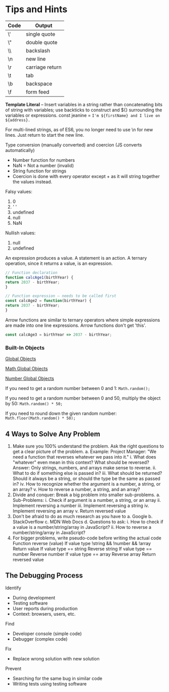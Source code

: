 # **Tips and Hints**

| Code | Output          |
| ---- | --------------- |
| \\'  | single quote    |
| \\"  | double quote    |
| \\\  | backslash       |
| \\n  | new line        |
| \\r  | carriage return |
| \\t  | tab             |
| \\b  | backspace       |
| \\f  | form feed       |

**Template Literal** – Insert variables in a string rather than concatenating bits of string with variables; use backticks to construct and ${} surrounding the variables or expressions.
	const jeanine = `I'm ${firstName} and I live on ${address}.`
	
For multi-lined strings, as of ES6, you no longer need to use \n for new lines. Just return to start the new line.

Type conversion (manually converted) and coercion (JS converts automatically)

- Number function for numbers
- NaN = Not a number (invalid)
- String function for strings
- Coercion is done with every operator except + as it will string together the values instead.	

Falsy values:

1. 0
2. ' '
3. undefined
4. null
5. NaN

Nullish values:

1. null
2. undefined

An expression produces a value. A statement is an action.
A ternary operation, since it returns a value, is an expression.

```javascript
// Function declaration
function calcAge1(birthYear) {
return 2037 - birthYear;
}

// Function expression – needs to be called first
const calcAge2 = function(birthYear) {
return 2037 - birthYear;
}
```

Arrow functions are similar to ternary operators where simple expressions are made into one line expressions. Arrow functions don't get 'this'.

```javascript
const calcAge3 = birthYear => 2037 - birthYear;
```

### Built-In Objects

[Global Objects](https://developer.mozilla.org/en-US/docs/Web/JavaScript/Reference/Global_Objects)

[Math Global Objects](https://developer.mozilla.org/en-US/docs/Web/JavaScript/Reference/Global_Objects/Math)

[Number Global Objects](https://developer.mozilla.org/en-US/docs/Web/JavaScript/Reference/Global_Objects/Number)

If you need to get a random number between 0 and 1: `Math.random();`

If you need to get a random number between 0 and 50, multiply the object by 50: `Math.random() * 50;`

If you need to round down the given random number: `Math.floor(Math.random() * 50);`

## 4 Ways to Solve Any Problem

1. Make sure you 100% understand the problem. Ask the right questions to get a clear picture of the problem.
   a. Example: Project Manager: "We need a function that reverses whatever we pass into it."
   	i. What does "whatever" even mean in this context? What should be reversed? Answer: Only strings, numbers, and arrays make sense to reverse.
   	ii. What to do if something else is passed in?
   	iii. What should be returned? Should it always be a string, or should the type be the same as passed in?
   	iv. How to recognize whether the argument is a number, a string, or an array?
   	v. How to reverse a number, a string, and an array?
2. Divide and conquer: Break a big problem into smaller sub-problems.
   a. Sub-Problems:
   	i. Check if argument is a number, a string, or an array
   	ii. Implement reversing a number
   	iii. Implement reversing a string
   	iv. Implement reversing an array
   	v. Return reversed value
3. Don't be afraid to do as much research as you have to
   a. Google
   b. StackOverflow
   c. MDN Web Docs
   d. Questions to ask:
   	i. How to check if a value is a number/string/array in JavaScript?
   	ii. How to reverse a number/string/array in JavaScript?
4. For bigger problems, write pseudo-code before writing the actual code
   Function reverse (value)
   If value type !string && !number && !array
     Return value
   If value type == string
     Reverse string
   If value type == number
     Reverse number
   If value type == array
     Reverse array
   Return reversed value

## The Debugging Process

Identify

- During development
- Testing software
- User reports during production
- Context: browsers, users, etc.	

Find

- Developer console (simple code)
- Debugger (complex code)

Fix

- Replace wrong solution with new solution

Prevent

- Searching for the same bug in similar code
- Writing tests using testing software